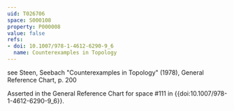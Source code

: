 ```yaml
---
uid: T026706
space: S000108
property: P000008
value: false
refs:
- doi: 10.1007/978-1-4612-6290-9_6
  name: Counterexamples in Topology
---
```


see Steen, Seebach "Counterexamples in Topology" (1978), General Reference Chart, p. 200

Asserted in the General Reference Chart for space #111 in
{{doi:10.1007/978-1-4612-6290-9_6}}.
